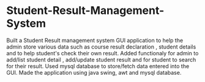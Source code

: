 # Student-Result-Management-System
Built a Student Result management system GUI application to help the admin store various data such as course result declaration , student details and to help student's check their own result. Added functionaly for admin to add/list student detail , add/update student result and for student to search for their result. Used mysql database to store/fetch data entered into the GUI. Made the application using java swing, awt and mysql database.

